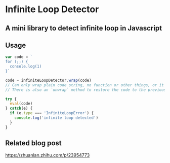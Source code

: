 # Infinite Loop Detector

## A mini library to detect infinite loop in Javascript

## Usage

```js
var code = `
for (;;) {
  console.log(1)
}`

code = infiniteLoopDetector.wrap(code)
// Can only wrap plain code string, no function or other things, or it will throw
// There is also an `unwrap` method to restore the code to the previous shape

try {
  eval(code)
} catch(e) {
  if (e.type === 'InfiniteLoopError') {
    console.log('infinite loop detected')
  }
}
```
## Related blog post

https://zhuanlan.zhihu.com/p/23954773
